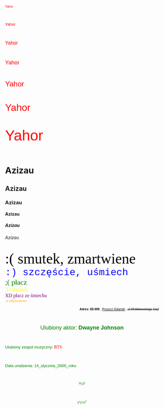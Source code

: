  <html lang="pl-PL">
  <html>
     <head>
       <meta charset="utf-8">
       <title> Yahor Azizau </title>
     </head>
 <body>
<p align="left"> <font color="red" size="1" face="Arial">Yahor</font> </p> <br>
<p align="left"> <font color="red" size="2" face="Arial">Yahor</font> </p> <br>
<p align="left"> <font color="red" size="3" face="Arial">Yahor</font> </p> <br>
<p align="left"> <font color="red" size="4" face="Arial">Yahor</font> </p> <br>
<p align="left"> <font color="red" size="5" face="Arial">Yahor</font> </p> <br>
<p align="left"> <font color="red" size="6" face="Arial">Yahor</font> </p> <br>
<p align="left"> <font color="red" size="7" face="Arial">Yahor</font> </p> <br>
<h1>Azizau</h1>
<h2>Azizau</h2>
<h3>Azizau</h3>
<h4>Azizau</h4>
<h5>Azizau</h5>
<h6>Azizau</h6>
<font color="black" size="7" face="Verdana">:( smutek, zmartwiene</font> <br>
<font color="blue" size="6" face="Courier New">:) szczęście, uśmiech</font> <br>
<font color="green" size="5" face="Times New Roman">;( płacz</font> <br>
<font color="yellow" size="4" face="Times New Roman">:D śmiech</font> <br>
<font color="purple" size="3" face="Times New Roman">XD płacz ze śmiechu</font> <br>
<font color="orange" size="2" face="Verdana">:o zdziwienie</font> <br>


  <p align="right"> <font color="black" size="1" face="Arial"> <b>Adres: 83-000</b> , <u>Pruszcz Gdanski</u> , <strike>ul.Wróbliewskiego 1/a2</strike></font> </p> <br>
  
  <p align="center"> <font color="green" size="4" face="Arial"> Ulubiony aktor: <b>Dwayne Johnson</b> </font> </p> <br>
  
  <p align="left"> <font color="green" size="2" face="Arial"> Ulubiony zespol muzyczny: </font> <font color="red" face="Verdana"> BTS </font>  </p> <br>

  <p align="left"> <font color="green" size="2" face="Arial"> Data urodzenia: 14_stycznia_2000_roku </font> </p> <br>
  
  <p align="center"> <font color="green" size="1" face="Arial"> H<sub>2</sub>O</sub> </font> </p> <br>
  
  <p align="center"> <font color="green" size="1" face="Arial"> y*y=y<sup>2</sup> </font> </p> <br>
  


    
 </body>
</html>                             
